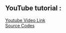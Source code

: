 
## YouTube tutorial :

[Youtube Video Link](https://www.youtube.com/channel/UCzjZ5olTc0hsbr27GfcTzUQ)
<br>
[Source Codes](https://github.com/developerrripon/google-project)

